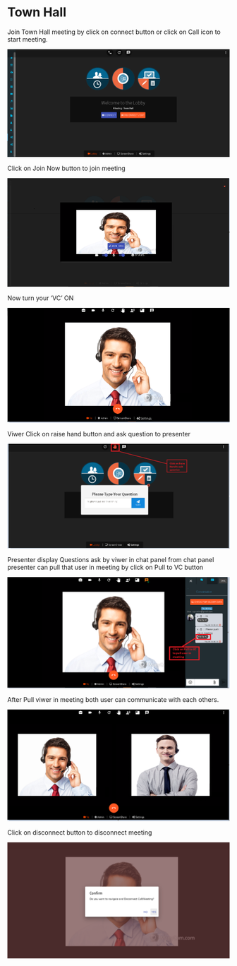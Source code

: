 # Town Hall

Join Town Hall meeting by click on connect button or click on Call icon to start meeting.

![](../../.gitbook/assets/image%20%28171%29.png)

Click on Join Now button to join meeting

![](../../.gitbook/assets/image%20%28165%29.png)

Now turn your ‘VC’ ON

![](../../.gitbook/assets/image%20%28103%29.png)

Viwer Click on raise hand button and ask question to presenter

![](../../.gitbook/assets/image%20%2814%29.png)

Presenter display Questions ask by viwer in chat panel from chat panel presenter can pull that user in meeting by click on Pull to VC button

![](../../.gitbook/assets/image%20%28168%29.png)

After Pull viwer in meeting both user can communicate with each others.

![](../../.gitbook/assets/image%20%28141%29.png)

Click on disconnect button to disconnect meeting

![](../../.gitbook/assets/image%20%28148%29.png)


